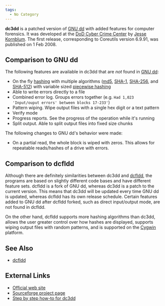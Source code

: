 ```yaml
---
tags:
  - No Category
---
```

**dc3dd** is a patched version of [GNU dd](dd.md) with added
features for computer forensics. It was developed at the [DoD Cyber
Crime Center](dod_cyber_crime_center.md) by [Jesse
Kornblum](jesse_kornblum.md). The first release, corresponding
to Coreutils version 6.9.91, was published on 1 Feb 2008.

## Comparison to GNU dd

The following features are available in dc3dd that are *not* found in
[GNU dd](dd.md):

- On the fly [hashing](hashing.md) with multiple algorithms
  ([md5](md5.md), [SHA-1](sha-1.md),
  [SHA-256](sha-2.md), and [SHA-512](sha-2.md)) with
  variable sized [piecewise hashing](piecewise_hashing.md)
- Able to write errors directly to a file
- Combined error log. Groups errors together (e.g.
  `Had 1,023 'Input/ouput errors' between blocks 17-233'`)
- Pattern wiping. Wipe output files with a single hex digit or a text
  pattern
- Verify mode
- Progress reports. See the progress of the operation while it's running
- Split output. Able to split output files into fixed size chunks

The following changes to GNU dd's behavior were made:

- On a partial read, the whole block is wiped with zeros. This allows
  for repeatable reads/hashes of a drive with errors.

## Comparison to dcfldd

Although there are definitely similarities between dc3dd and
[dcfldd](dcfldd.md), the programs are based on slightly
different code bases and have different feature sets. dcfldd is a fork
of GNU dd, whereas dc3dd is a patch to the current version. This means
that dc3dd will be updated every time GNU dd is updated, whereas dcfldd
has its own release schedule. Certain features added to GNU dd after
dcfldd forked, such as direct input/output mode, are not found in
dcfldd.

On the other hand, dcfldd supports more hashing algorithms than dc3dd,
allows the user greater control over how hashes are displayed, supports
wiping output files with random patterns, and is supported on the
[Cygwin](cygwin.md) platform.

## See Also

- [dcfldd](dcfldd.md)

## External Links

- [Official web site](http://dc3dd.sf.net/)
- [Sourceforge project page](http://sourceforge.net/projects/dc3dd/)
- [Step by step how-to for
  dc3dd](http://www.myfixlog.com/fix.php?fid=33)
